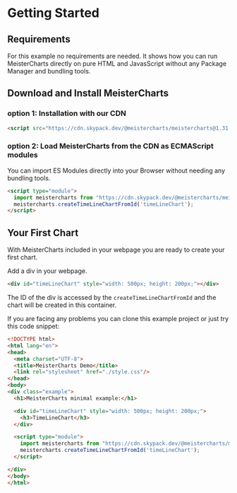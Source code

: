 # Getting Started

## Requirements
For this example no requirements are needed. It shows how you can run MeisterCharts directly on pure
HTML and JavasScript without any Package Manager and bundling tools.

## Download and Install MeisterCharts

### option 1: Installation with our CDN
```HTML
<script src="https://cdn.skypack.dev/@meistercharts/meistercharts@1.31.0"></script>
```

### option 2: Load MeisterCharts from the CDN as ECMAScript modules

You can import ES Modules directly into your Browser without needing any bundling tools.
```HTML
<script type="module">
  import meistercharts from "https://cdn.skypack.dev/@meistercharts/meistercharts@1.31.0";
  meistercharts.createTimeLineChartFromId('timeLineChart');
</script>
```

## Your First Chart
With MeisterCharts included in your webpage you are ready to create your first chart.

Add a div in your webpage.
```html
<div id="timeLineChart" style="width: 500px; height: 200px;"></div>
```

The ID of the div is accessed by the ``createTimeLineChartFromId`` and the
chart will be created in this container.

If you are facing any problems you can clone this example project
or just try this code snippet:

```html
<!DOCTYPE html>
<html lang="en">
<head>
  <meta charset="UTF-8">
  <title>MeisterCharts Demo</title>
  <link rel="stylesheet" href="./style.css"/>
</head>
<body>
<div class="example">
  <h1>MeisterCharts minimal example:</h1>

  <div id="timeLineChart" style="width: 500px; height: 200px;">
    <h3>TimeLineChart</h3>
  </div>

  <script type="module">
    import meistercharts from "https://cdn.skypack.dev/@meistercharts/meistercharts@1.31.0";
    meistercharts.createTimeLineChartFromId('timeLineChart');
  </script>

</div>
</body>
</html>
```



